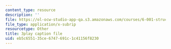 ```yaml
---
content_type: resource
description: ''
file: https://ol-ocw-studio-app-qa.s3.amazonaws.com/courses/6-001-structure-and-interpretation-of-computer-programs-spring-2005/eb5c655135ce6747691c1c41156f8230_cIc8ZBMcqAc.srt
file_type: application/x-subrip
resourcetype: Other
title: 3play caption file
uid: eb5c6551-35ce-6747-691c-1c41156f8230
---
```

